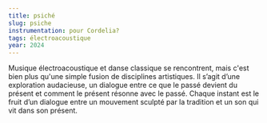 ```yaml
---
title: psiché
slug: psiche
instrumentation: pour Cordelia?
tags: électroacoustique
year: 2024
---
```

Musique électroacoustique et danse classique se rencontrent, mais c'est bien plus qu'une simple fusion de disciplines artistiques.
Il s’agit d’une exploration audacieuse, un dialogue entre ce que le passé devient du présent et comment le présent résonne avec le passé. Chaque instant est le fruit d’un dialogue entre un mouvement sculpté par la tradition et un son qui vit dans son présent.